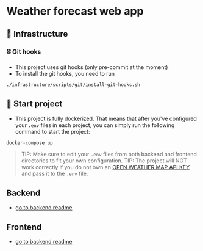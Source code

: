 # Weather forecast web app

## 🚧 Infrastructure

### ⛓ Git hooks

- This project uses git hooks (only pre-commit at the moment)
- To install the git hooks, you need to run

```bash
./infrastructure/scripts/git/install-git-hooks.sh
```

## 🚀 Start project


- This project is fully dockerized. That means that after you've configured your `.env` files in each project, you can simply run the following command to start the project:

```bash
docker-compose up
```

> TIP: Make sure to edit your `.env` files from both backend and frontend directories to fit your own configuration. 
> TIP: The project will NOT work correctly if you do not own an [OPEN WEATHER MAP API KEY](https://openweathermap.org/api) and pass it to the `.env` file.

## Backend

- [go to backend readme](./backend/README.md)


## Frontend

- [go to backend readme](./frontend/README.md)
